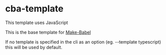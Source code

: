 # cba-template

This template uses JavaScript

This is the base template for [Make-Babel](https://github.com/rohitp934/make-babel)

If no template is specified in the cli as an option (eg. --template typescript) this will be used by default.
